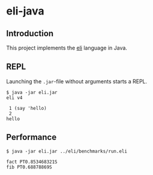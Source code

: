 # eli-java

## Introduction
This project implements the [eli](https://github.com/codr7/eli) language in Java.

## REPL
Launching the `.jar`-file without arguments starts a REPL.

```
$ java -jar eli.jar
eli v4

 1 (say 'hello)
 2
hello
```

## Performance

```
$ java -jar eli.jar ../eli/benchmarks/run.eli
```
```
fact PT0.853468321S
fib PT0.68878869S
```